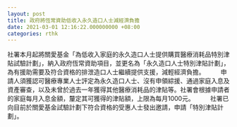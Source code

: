 ```yaml
---
layout: post
title: 政府將恆常資助低收入永久造口人士減經濟負擔
date: 2021-03-01 12:16:22.000000000 +08:00
categories: rthk
---
```


社署本月起將關愛基金「為低收入家庭的永久造口人士提供購買醫療消耗品特別津貼試驗計劃」，納入政府恆常資助項目，並更名為「永久造口人士特別津貼計劃」，為有援助需要及符合資格的排泄造口人士繼續提供支援，減輕經濟負擔。
　　 
申請人須獲認可醫療專業人士評定為永久造口人士、沒有申領綜援、通過家庭入息及資產審查，以及未曾於過去一年獲得其他醫療消耗品的津貼等。社署會根據申請者的家庭每月入息金額，釐定其可獲得的津貼額，上限為每月1000元。
　　 
社署已向目前於關愛基金試驗計劃下符合資格的受惠人士發出邀請，申請「特別津貼計劃」。
